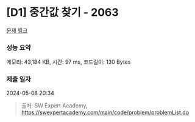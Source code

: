 # [D1] 중간값 찾기 - 2063 

[문제 링크](https://swexpertacademy.com/main/code/problem/problemDetail.do?contestProbId=AV5QPsXKA2UDFAUq) 

### 성능 요약

메모리: 43,184 KB, 시간: 97 ms, 코드길이: 130 Bytes

### 제출 일자

2024-05-08 20:34



> 출처: SW Expert Academy, https://swexpertacademy.com/main/code/problem/problemList.do